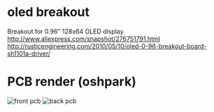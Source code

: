 oled breakout
=====
Breakout for 0.96" 128x64 OLED display.  
http://www.aliexpress.com/snapshot/276751791.html  
http://rusticengineering.com/2010/05/10/oled-0-96-breakout-board-sh1101a-driver/  

PCB render (oshpark)
=====
![front pcb](https://raw.github.com/noahp/usb_pwrmon/oled_brkout/hw/front.png)
![back pcb](https://raw.github.com/noahp/usb_pwrmon/oled_brkout/hw/back.png)
